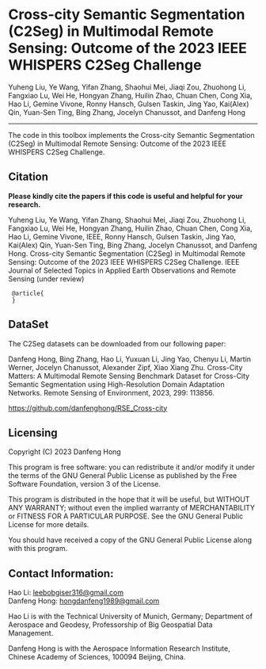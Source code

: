 # Cross-city Semantic Segmentation (C2Seg) in Multimodal Remote Sensing: Outcome of the 2023 IEEE WHISPERS C2Seg Challenge

Yuheng Liu, Ye Wang, Yifan Zhang, Shaohui Mei, Jiaqi Zou, Zhuohong Li, Fangxiao Lu, Wei He, Hongyan Zhang, Huilin Zhao, Chuan Chen, Cong Xia, Hao Li, Gemine Vivone, Ronny Hansch, Gulsen Taskin, Jing Yao, Kai(Alex) Qin, Yuan-Sen Ting, Bing Zhang, Jocelyn Chanussot, and Danfeng Hong

___________

The code in this toolbox implements the Cross-city Semantic Segmentation (C2Seg) in Multimodal Remote Sensing: Outcome of the 2023 IEEE WHISPERS C2Seg Challenge. 


Citation
---------------------

**Please kindly cite the papers if this code is useful and helpful for your research.**

Yuheng Liu, Ye Wang, Yifan Zhang, Shaohui Mei, Jiaqi Zou, Zhuohong Li, Fangxiao Lu, Wei He, Hongyan Zhang, Huilin Zhao, Chuan Chen, Cong Xia, Hao Li, Gemine Vivone, IEEE, Ronny Hansch, Gulsen Taskin, Jing Yao, Kai(Alex) Qin, Yuan-Sen Ting, Bing Zhang, Jocelyn Chanussot, and Danfeng Hong. Cross-city Semantic Segmentation (C2Seg) in Multimodal Remote Sensing: Outcome of the 2023 IEEE WHISPERS C2Seg Challenge. IEEE Journal of Selected Topics in Applied Earth Observations and Remote Sensing (under review)

     @article{
     }

DataSet
---------------------
The C2Seg datasets can be downloaded from our following paper:

Danfeng Hong, Bing Zhang, Hao Li, Yuxuan Li, Jing Yao, Chenyu Li, Martin Werner, Jocelyn Chanussot, Alexander Zipf, Xiao Xiang Zhu. Cross-City Matters: A Multimodal Remote Sensing Benchmark Dataset for Cross-City Semantic Segmentation using High-Resolution Domain Adaptation Networks. Remote Sensing of Environment, 2023, 299: 113856.

https://github.com/danfenghong/RSE_Cross-city

Licensing
---------

Copyright (C) 2023 Danfeng Hong

This program is free software: you can redistribute it and/or modify it under the terms of the GNU General Public License as published by the Free Software Foundation, version 3 of the License.

This program is distributed in the hope that it will be useful, but WITHOUT ANY WARRANTY; without even the implied warranty of MERCHANTABILITY or FITNESS FOR A PARTICULAR PURPOSE. See the GNU General Public License for more details.

You should have received a copy of the GNU General Public License along with this program.

Contact Information:
--------------------

Hao Li: leebobgiser316@gmail.com<br>
Danfeng Hong: hongdanfeng1989@gmail.com<br>

Hao Li is with the Technical University of Munich, Germany; Department of Aerospace and Geodesy, Professorship of Big Geospatial Data Management.

Danfeng Hong is with the Aerospace Information Research Institute, Chinese Academy of Sciences, 100094 Beijing, China.

